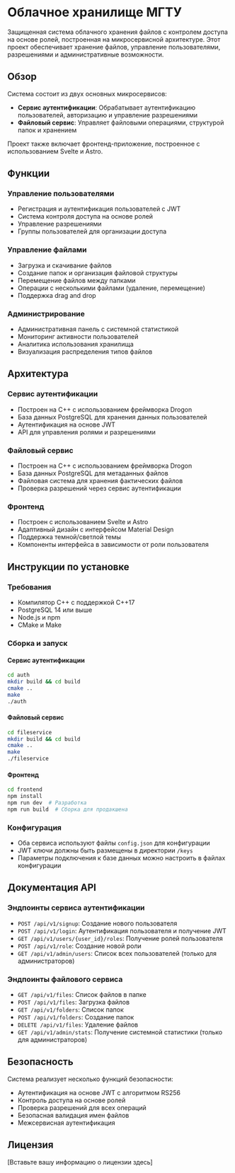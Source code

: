 # Облачное хранилище МГТУ

Защищенная система облачного хранения файлов с контролем доступа на основе ролей, построенная на микросервисной архитектуре. Этот проект обеспечивает хранение файлов, управление пользователями, разрешениями и административные возможности.

## Обзор

Система состоит из двух основных микросервисов:
- **Сервис аутентификации**: Обрабатывает аутентификацию пользователей, авторизацию и управление разрешениями
- **Файловый сервис**: Управляет файловыми операциями, структурой папок и хранением

Проект также включает фронтенд-приложение, построенное с использованием Svelte и Astro.

## Функции

### Управление пользователями
- Регистрация и аутентификация пользователей с JWT
- Система контроля доступа на основе ролей
- Управление разрешениями
- Группы пользователей для организации доступа

### Управление файлами
- Загрузка и скачивание файлов
- Создание папок и организация файловой структуры
- Перемещение файлов между папками
- Операции с несколькими файлами (удаление, перемещение)
- Поддержка drag and drop

### Администрирование
- Административная панель с системной статистикой
- Мониторинг активности пользователей
- Аналитика использования хранилища
- Визуализация распределения типов файлов

## Архитектура

### Сервис аутентификации
- Построен на C++ с использованием фреймворка Drogon
- База данных PostgreSQL для хранения данных пользователей
- Аутентификация на основе JWT
- API для управления ролями и разрешениями

### Файловый сервис
- Построен на C++ с использованием фреймворка Drogon
- База данных PostgreSQL для метаданных файлов
- Файловая система для хранения фактических файлов
- Проверка разрешений через сервис аутентификации

### Фронтенд
- Построен с использованием Svelte и Astro
- Адаптивный дизайн с интерфейсом Material Design
- Поддержка темной/светлой темы
- Компоненты интерфейса в зависимости от роли пользователя

## Инструкции по установке

### Требования
- Компилятор C++ с поддержкой C++17
- PostgreSQL 14 или выше
- Node.js и npm
- CMake и Make

### Сборка и запуск

#### Сервис аутентификации
```bash
cd auth
mkdir build && cd build
cmake ..
make
./auth
```

#### Файловый сервис
```bash
cd fileservice
mkdir build && cd build
cmake ..
make
./fileservice
```

#### Фронтенд
```bash
cd frontend
npm install
npm run dev  # Разработка
npm run build  # Сборка для продакшена
```

### Конфигурация
- Оба сервиса используют файлы `config.json` для конфигурации
- JWT ключи должны быть размещены в директории `/keys`
- Параметры подключения к базе данных можно настроить в файлах конфигурации

## Документация API

### Эндпоинты сервиса аутентификации
- `POST /api/v1/signup`: Создание нового пользователя
- `POST /api/v1/login`: Аутентификация пользователя и получение JWT
- `GET /api/v1/users/{user_id}/roles`: Получение ролей пользователя
- `POST /api/v1/role`: Создание новой роли
- `GET /api/v1/admin/users`: Список всех пользователей (только для администраторов)

### Эндпоинты файлового сервиса
- `GET /api/v1/files`: Список файлов в папке
- `POST /api/v1/files`: Загрузка файлов
- `GET /api/v1/folders`: Список папок
- `POST /api/v1/folders`: Создание папок
- `DELETE /api/v1/files`: Удаление файлов
- `GET /api/v1/admin/stats`: Получение системной статистики (только для администраторов)

## Безопасность

Система реализует несколько функций безопасности:
- Аутентификация на основе JWT с алгоритмом RS256
- Контроль доступа на основе ролей
- Проверка разрешений для всех операций
- Безопасная валидация имен файлов
- Межсервисная аутентификация

## Лицензия

[Вставьте вашу информацию о лицензии здесь]